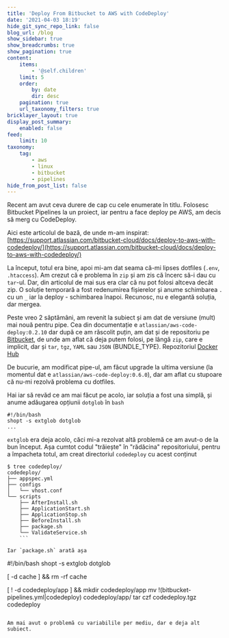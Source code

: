 ```yaml
---
title: 'Deploy From Bitbucket to AWS with CodeDeploy'
date: '2021-04-03 18:19'
hide_git_sync_repo_link: false
blog_url: /blog
show_sidebar: true
show_breadcrumbs: true
show_pagination: true
content:
    items:
        - '@self.children'
    limit: 5
    order:
        by: date
        dir: desc
    pagination: true
    url_taxonomy_filters: true
bricklayer_layout: true
display_post_summary:
    enabled: false
feed:
    limit: 10
taxonomy:
    tag:
        - aws
        - linux
        - bitbucket
        - pipelines
hide_from_post_list: false
---
```


Recent am avut ceva durere de cap cu cele enumerate în titlu. Folosesc Bitbucket Pipelines la un proiect, iar pentru a face deploy pe AWS, am decis să merg cu CodeDeploy.

Aici este articolul de bază, de unde m-am inspirat: 
[https://support.atlassian.com/bitbucket-cloud/docs/deploy-to-aws-with-codedeploy/](https://support.atlassian.com/bitbucket-cloud/docs/deploy-to-aws-with-codedeploy/)

La început, totul era bine, apoi mi-am dat seama că-mi lipses dotfiles (`.env`, `.htaccess`). Am crezut că e problema în `zip` și am zis că încerc să-i dau cu `tar`-ul. Dar, din articolul de mai sus era clar că nu pot folosi altceva decât zip. O soluție temporară a fost redenumirea fișierelor și anume schimbarea `.` cu un `_` iar la deploy - schimbarea înapoi. Recunosc, nu e elegantă soluția, dar mergea.

Peste vreo 2 săptămâni, am revenit la subiect și am dat de versiune (mult) mai nouă pentru pipe. Cea din documentație e `atlassian/aws-code-deploy:0.2.10` dar după ce am răscolit puțin, am dat și de repositoriu pe [Bitbucket](https://bitbucket.org/atlassian/aws-code-deploy/src/master/), de unde am aflat că deja putem folosi, pe lângă `zip`, care e implicit, dar și `tar`, `tgz`, `YAML` sau `JSON` (BUNDLE_TYPE). Repozitoriul [Docker Hub](https://hub.docker.com/r/bitbucketpipelines/aws-code-deploy/)

De bucurie, am modificat pipe-ul, am făcut upgrade la ultima versiune (la momentul dat e `atlassian/aws-code-deploy:0.6.0`), dar am aflat cu stupoare că nu-mi rezolvă problema cu dotfiles.

Hai iar să revăd ce am mai făcut pe acolo, iar soluția a fost una simplă, și anume adăugarea opțiunii `dotglob` în `bash`

```
#!/bin/bash
shopt -s extglob dotglob
...
```

`extglob` era deja acolo, căci mi-a rezolvat altă problemă ce am avut-o de la bun început. Așa cumtot codul "trăiește" în "rădăcina" repositoriului, pentru a împacheta totul, am creat directoriul `codedeploy` cu acest conținut

```
$ tree codedeploy/
codedeploy/
├── appspec.yml
├── configs
│   └── vhost.conf
└── scripts
    ├── AfterInstall.sh
    ├── ApplicationStart.sh
    ├── ApplicationStop.sh
    ├── BeforeInstall.sh
    ├── package.sh
    └── ValidateService.sh
    ```

Iar `package.sh` arată așa

```
#!/bin/bash
shopt -s extglob dotglob

[ -d cache ] && rm -rf cache

[ ! -d codedeploy/app ] && mkdir codedeploy/app
mv !(bitbucket-pipelines.yml|codedeploy) codedeploy/app/
tar czf codedeploy.tgz codedeploy
```

Am mai avut o problemă cu variabilile per mediu, dar e deja alt subiect.